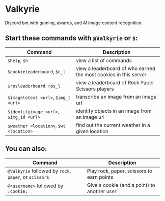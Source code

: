# Valkyrie

Discord bot with gaming, awards, and AI image content recognition.

## Start these commands with `@Valkyrie` or `$`:

| Command                                 | Description                                                      |
| --------------------------------------- | ---------------------------------------------------------------- |
| `$help`, `$h`                           | view a list of commands                                          |
| `$cookieleaderboard`, `$c_l`            | view a leaderboard of who earned the most cookies in this server |
| `$rpsleaderboard`, `rps_l`              | view a leaderboard of Rock Paper Scissors players                |
| `$imagetotext <url>`, `$img_t <url>`    | transcribe an image from an image url                            |
| `$identifyimage <url>`, `$img_id <url>` | identify objects in an image from an image url                   |
| `$weather <location>`, `$wt <location>` | find out the current weather in a given location                 |

## You can also:

| Command                                                | Description                                 |
| ------------------------------------------------------ | ------------------------------------------- |
| `@Valkyrie` followed by `rock`, `paper`, or `scissors` | Play rock, paper, scissors to earn points   |
| `@<username>` followed by `:cookie:`                   | Give a cookie (and a point) to another user |
